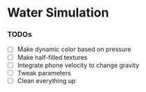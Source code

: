 # Water Simulation

### TODOs
- [ ] Make dynamic color based on pressure 
- [ ] Make half-filled textures
- [ ] Integrate phone velocity to change gravity
- [ ] Tweak parameters
- [ ] Clean everything up

